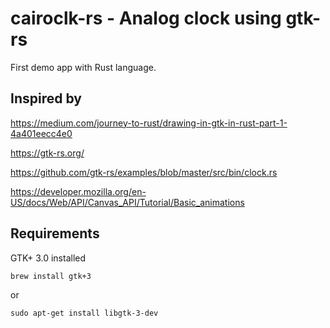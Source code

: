 # cairoclk-rs - Analog clock using gtk-rs
First demo app with Rust language. 

## Inspired by

 https://medium.com/journey-to-rust/drawing-in-gtk-in-rust-part-1-4a401eecc4e0
 
 https://gtk-rs.org/
 
 https://github.com/gtk-rs/examples/blob/master/src/bin/clock.rs
 
 https://developer.mozilla.org/en-US/docs/Web/API/Canvas_API/Tutorial/Basic_animations
 
## Requirements
GTK+ 3.0 installed
    
    brew install gtk+3
    
or 

    sudo apt-get install libgtk-3-dev
